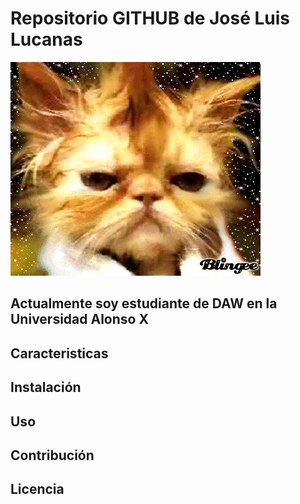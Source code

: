 # Repositorio GITHUB de José Luis Lucanas

![Imagen de Portada](unnamed.gif)

## Actualmente soy estudiante de DAW en la Universidad Alonso X

## Caracteristicas

## Instalación

## Uso

## Contribución

## Licencia

